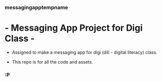 ### messagingapptempname
# - Messaging App Project for Digi Class -

- Assigned to make a messaging app for digi (dili - digital literacy) class. 

- This repo is for all the code and assets.

### :P
